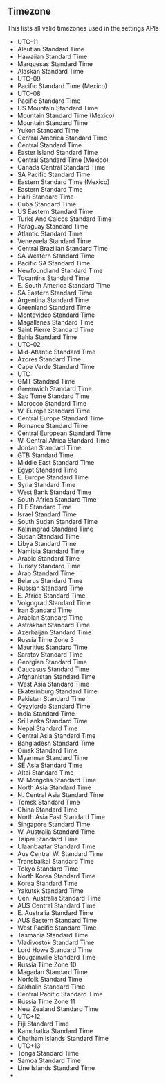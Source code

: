 ## Timezone
This lists all valid timezones used in the settings APIs

* UTC-11
* Aleutian Standard Time
* Hawaiian Standard Time
* Marquesas Standard Time
* Alaskan Standard Time
* UTC-09
* Pacific Standard Time (Mexico)
* UTC-08
* Pacific Standard Time
* US Mountain Standard Time
* Mountain Standard Time (Mexico)
* Mountain Standard Time
* Yukon Standard Time
* Central America Standard Time
* Central Standard Time
* Easter Island Standard Time
* Central Standard Time (Mexico)
* Canada Central Standard Time
* SA Pacific Standard Time
* Eastern Standard Time (Mexico)
* Eastern Standard Time
* Haiti Standard Time
* Cuba Standard Time
* US Eastern Standard Time
* Turks And Caicos Standard Time
* Paraguay Standard Time
* Atlantic Standard Time
* Venezuela Standard Time
* Central Brazilian Standard Time
* SA Western Standard Time
* Pacific SA Standard Time
* Newfoundland Standard Time
* Tocantins Standard Time
* E. South America Standard Time
* SA Eastern Standard Time
* Argentina Standard Time
* Greenland Standard Time
* Montevideo Standard Time
* Magallanes Standard Time
* Saint Pierre Standard Time
* Bahia Standard Time
* UTC-02
* Mid-Atlantic Standard Time
* Azores Standard Time
* Cape Verde Standard Time
* UTC
* GMT Standard Time
* Greenwich Standard Time
* Sao Tome Standard Time
* Morocco Standard Time
* W. Europe Standard Time
* Central Europe Standard Time
* Romance Standard Time
* Central European Standard Time
* W. Central Africa Standard Time
* Jordan Standard Time
* GTB Standard Time
* Middle East Standard Time
* Egypt Standard Time
* E. Europe Standard Time
* Syria Standard Time
* West Bank Standard Time
* South Africa Standard Time
* FLE Standard Time
* Israel Standard Time
* South Sudan Standard Time
* Kaliningrad Standard Time
* Sudan Standard Time
* Libya Standard Time
* Namibia Standard Time
* Arabic Standard Time
* Turkey Standard Time
* Arab Standard Time
* Belarus Standard Time
* Russian Standard Time
* E. Africa Standard Time
* Volgograd Standard Time
* Iran Standard Time
* Arabian Standard Time
* Astrakhan Standard Time
* Azerbaijan Standard Time
* Russia Time Zone 3
* Mauritius Standard Time
* Saratov Standard Time
* Georgian Standard Time
* Caucasus Standard Time
* Afghanistan Standard Time
* West Asia Standard Time
* Ekaterinburg Standard Time
* Pakistan Standard Time
* Qyzylorda Standard Time
* India Standard Time
* Sri Lanka Standard Time
* Nepal Standard Time
* Central Asia Standard Time
* Bangladesh Standard Time
* Omsk Standard Time
* Myanmar Standard Time
* SE Asia Standard Time
* Altai Standard Time
* W. Mongolia Standard Time
* North Asia Standard Time
* N. Central Asia Standard Time
* Tomsk Standard Time
* China Standard Time
* North Asia East Standard Time
* Singapore Standard Time
* W. Australia Standard Time
* Taipei Standard Time
* Ulaanbaatar Standard Time
* Aus Central W. Standard Time
* Transbaikal Standard Time
* Tokyo Standard Time
* North Korea Standard Time
* Korea Standard Time
* Yakutsk Standard Time
* Cen. Australia Standard Time
* AUS Central Standard Time
* E. Australia Standard Time
* AUS Eastern Standard Time
* West Pacific Standard Time
* Tasmania Standard Time
* Vladivostok Standard Time
* Lord Howe Standard Time
* Bougainville Standard Time
* Russia Time Zone 10
* Magadan Standard Time
* Norfolk Standard Time
* Sakhalin Standard Time
* Central Pacific Standard Time
* Russia Time Zone 11
* New Zealand Standard Time
* UTC+12
* Fiji Standard Time
* Kamchatka Standard Time
* Chatham Islands Standard Time
* UTC+13
* Tonga Standard Time
* Samoa Standard Time
* Line Islands Standard Time
* 